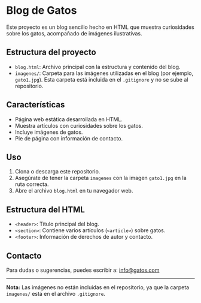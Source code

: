 # Blog de Gatos

Este proyecto es un blog sencillo hecho en HTML que muestra curiosidades sobre los gatos, acompañado de imágenes ilustrativas.

## Estructura del proyecto

- `blog.html`: Archivo principal con la estructura y contenido del blog.
- `imagenes/`: Carpeta para las imágenes utilizadas en el blog (por ejemplo, `gato1.jpg`). Esta carpeta está incluida en el `.gitignore` y no se sube al repositorio.

## Características

- Página web estática desarrollada en HTML.
- Muestra artículos con curiosidades sobre los gatos.
- Incluye imágenes de gatos.
- Pie de página con información de contacto.

## Uso

1. Clona o descarga este repositorio.
2. Asegúrate de tener la carpeta `imagenes` con la imagen `gato1.jpg` en la ruta correcta.
3. Abre el archivo `blog.html` en tu navegador web.

## Estructura del HTML

- `<header>`: Título principal del blog.
- `<section>`: Contiene varios artículos (`<article>`) sobre gatos.
- `<footer>`: Información de derechos de autor y contacto.

## Contacto

Para dudas o sugerencias, puedes escribir a: [info@gatos.com](mailto:info@gatos.com)

---

**Nota:** Las imágenes no están incluidas en el repositorio, ya que la carpeta `imagenes/` está en el archivo `.gitignore`.
